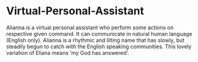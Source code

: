 # Virtual-Personal-Assistant
Alianna is a virtual personal assistant who perform some actions on respective given command. It can communicate in natural human language (English only). 
Alianna is a rhythmic and lilting name that has slowly, but steadily begun to catch with the English speaking communities. This lovely variation of Eliana means ‘my God has answered’.
